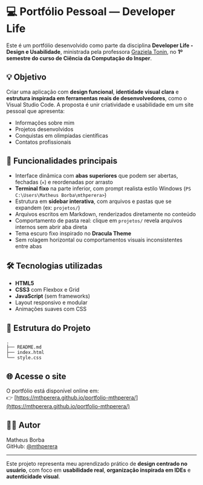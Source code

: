 # 💻 Portfólio Pessoal — Developer Life

Este é um portfólio desenvolvido como parte da disciplina **Developer Life - Design e Usabilidade**, ministrada pela professora [Graziela Tonin](https://www.linkedin.com/in/grazielatonin/), no **1º semestre do curso de Ciência da Computação do Insper**.

## 💡 Objetivo

Criar uma aplicação com **design funcional**, **identidade visual clara** e **estrutura inspirada em ferramentas reais de desenvolvedores**, como o Visual Studio Code. A proposta é unir criatividade e usabilidade em um site pessoal que apresenta:

- Informações sobre mim  
- Projetos desenvolvidos  
- Conquistas em olimpíadas científicas  
- Contatos profissionais

## 🧩 Funcionalidades principais

- Interface dinâmica com **abas superiores** que podem ser abertas, fechadas (`✕`) e reordenadas por arrasto
- **Terminal fixo** na parte inferior, com prompt realista estilo Windows (`PS C:\Users\Matheus Borba\mthperera>`)
- Estrutura em **sidebar interativa**, com arquivos e pastas que se expandem (ex: `projetos/`)
- Arquivos escritos em Markdown, renderizados diretamente no conteúdo
- Comportamento de pasta real: clique em `projetos/` revela arquivos internos sem abrir aba direta
- Tema escuro fixo inspirado no **Dracula Theme**
- Sem rolagem horizontal ou comportamentos visuais inconsistentes entre abas

## 🛠️ Tecnologias utilizadas

- **HTML5**
- **CSS3** com Flexbox e Grid
- **JavaScript** (sem frameworks)
- Layout responsivo e modular
- Animações suaves com CSS

## 📁 Estrutura do Projeto

```
.
├── README.md
├── index.html
└── style.css
```

## 🌐 Acesse o site

O portfólio está disponível online em:  
👉 [https://mthperera.github.io/portfolio-mthperera/](https://mthperera.github.io/portfolio-mthperera/)

## 🙋‍♂️ Autor

Matheus Borba  
GitHub: [@mthperera](https://github.com/mthperera)

---

Este projeto representa meu aprendizado prático de **design centrado no usuário**, com foco em **usabilidade real**, **organização inspirada em IDEs** e **autenticidade visual**.